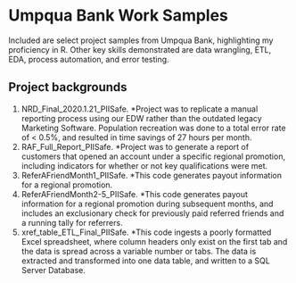 # Umpqua Bank Work Samples
Included are select project samples from Umpqua Bank, highlighting my proficiency in R. Other key skills demonstrated are data wrangling, ETL, EDA, process automation, and error testing.

## Project backgrounds
1.	NRD_Final_2020.1.21_PIISafe. 
*Project was to replicate a manual reporting process using our EDW rather than the outdated legacy Marketing Software. Population recreation was done to a total error rate of < 0.5%, and resulted in time savings of 27 hours per month.
2.	RAF_Full_Report_PIISafe. 
*Project was to generate a report of customers that opened an account under a specific regional promotion, including indicators for whether or not key qualifications were met.
3.	ReferAFriendMonth1_PIISafe. 
*This code generates payout information for a regional promotion.
4.	ReferAFriendMonth2-5_PIISafe. 
*This code generates payout information for a regional promotion during subsequent months, and includes an exclusionary check for previously paid referred friends and a running tally for referrers.
5.	xref_table_ETL_Final_PIISafe. 
*This code ingests a poorly formatted Excel spreadsheet, where column headers only exist on the first tab and the data is spread across a variable number or tabs. The data is extracted and transformed into one data table, and written to a SQL Server Database.
